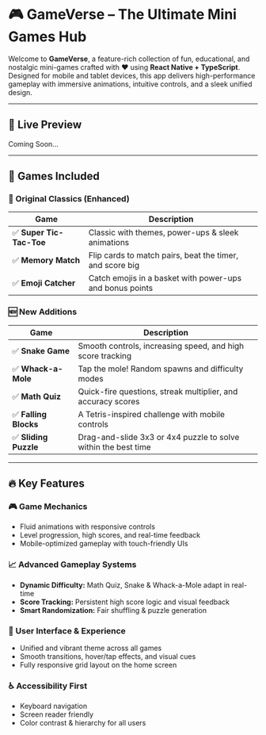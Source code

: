 # 🎮 GameVerse – The Ultimate Mini Games Hub

Welcome to **GameVerse**, a feature-rich collection of fun, educational, and nostalgic mini-games crafted with ❤️ using **React Native + TypeScript**. Designed for mobile and tablet devices, this app delivers high-performance gameplay with immersive animations, intuitive controls, and a sleek unified design.

---

## 🚀 Live Preview

Coming Soon...

---

## 📱 Games Included

### 🧠 Original Classics (Enhanced)
| Game | Description |
|------|-------------|
| ✅ **Super Tic-Tac-Toe** | Classic with themes, power-ups & sleek animations |
| ✅ **Memory Match** | Flip cards to match pairs, beat the timer, and score big |
| ✅ **Emoji Catcher** | Catch emojis in a basket with power-ups and bonus points |

### 🆕 New Additions
| Game | Description |
|------|-------------|
| ✅ **Snake Game** | Smooth controls, increasing speed, and high score tracking |
| ✅ **Whack-a-Mole** | Tap the mole! Random spawns and difficulty modes |
| ✅ **Math Quiz** | Quick-fire questions, streak multiplier, and accuracy scores |
| ✅ **Falling Blocks** | A Tetris-inspired challenge with mobile controls |
| ✅ **Sliding Puzzle** | Drag-and-slide 3x3 or 4x4 puzzle to solve within the best time |

---

## 🔥 Key Features

### 🎮 Game Mechanics
- Fluid animations with responsive controls
- Level progression, high scores, and real-time feedback
- Mobile-optimized gameplay with touch-friendly UIs

### 📈 Advanced Gameplay Systems
- **Dynamic Difficulty:** Math Quiz, Snake & Whack-a-Mole adapt in real-time
- **Score Tracking:** Persistent high score logic and visual feedback
- **Smart Randomization:** Fair shuffling & puzzle generation

### 🎨 User Interface & Experience
- Unified and vibrant theme across all games
- Smooth transitions, hover/tap effects, and visual cues
- Fully responsive grid layout on the home screen

### ♿ Accessibility First
- Keyboard navigation
- Screen reader friendly
- Color contrast & hierarchy for all users


